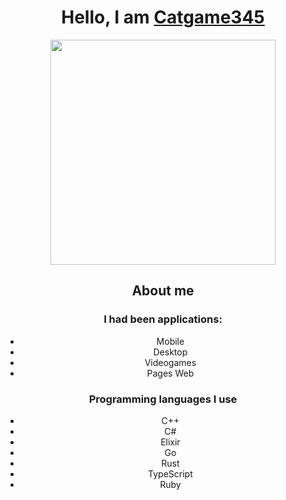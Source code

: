 <div align="center">
  <h1>Hello, I am <a href="https://github.com/catgame345">Catgame345</a></h1>
  <img height="360px" width="360px" src="https://www.dropbox.com/scl/fi/myepc079fcnrd0xbu7equ/5916055.jpg?rlkey=q80s4cxu0w44adbtdkctw5f86&st=qpd83y18&dl=0&raw=1" />
  <div>
    <h2>About me</h2>
    <h3>I had been applications: </h3>
    <ul>
      <li>Mobile</li>
      <li>Desktop</li>
      <li>Videogames</li>
      <li>Pages Web</li>
    </ul>
  </div>
  <div>
    <h3>Programming languages I use</h3>
    <ul>
      <li>C++</li>
      <li>C#</li>
      <li>Elixir</li>
      <li>Go</li>
      <li>Rust</li>
      <li>TypeScript</li>
      <li>Ruby</li>
    </ul>
  </div>
</div>
